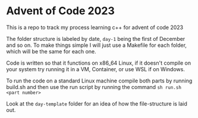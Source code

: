 # Advent of Code 2023

This is a repo to track my process learning c++ for advent of code 2023

The folder structure is labeled by date, `day-1` being the first of December and so on. To make things simple I will just use a Makefile for each folder, which will be the same for each one.

Code is written so that it functions on x86_64 Linux, if it doesn't compile on your system try running it in a VM, Container, or use WSL if on Windows.

To run the code on a standard Linux machine compile both parts by running build.sh and then use the run script by running the command `sh run.sh <part number>`

Look at the `day-template` folder for an idea of how the file-structure is laid out.
